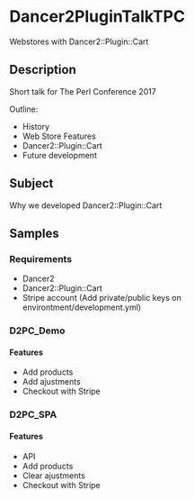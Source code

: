 # Dancer2PluginTalkTPC
Webstores with Dancer2::Plugin::Cart

## Description
Short talk for The Perl Conference 2017

Outline:

  - History
  - Web Store Features
  - Dancer2::Plugin::Cart
  - Future development
 

## Subject
Why we developed Dancer2::Plugin::Cart

## Samples

### Requirements
  - Dancer2
  - Dancer2::Plugin::Cart
  - Stripe account (Add private/public keys on environtment/development.yml)

### D2PC_Demo
#### Features
- Add products
- Add ajustments
- Checkout with Stripe

### D2PC_SPA
#### Features
- API
- Add products
- Clear ajustments
- Checkout with Stripe

